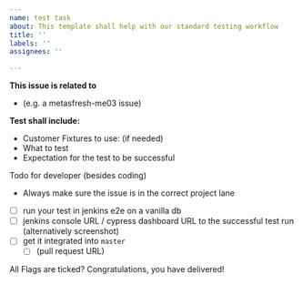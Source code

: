 ```yaml
---
name: test task
about: This template shall help with our standard testing workflow
title: ''
labels: ''
assignees: ''

---
```


**This issue is related to**
- (e.g. a metasfresh-me03 issue)


**Test shall include:**

- Customer Fixtures to use: (if needed)
- What to test
- Expectation for the test to be successful




Todo for developer (besides coding)
- Always make sure the issue is in the correct project lane
- [ ] run your test in jenkins e2e on a vanilla db
- [ ] jenkins console URL / cypress dashboard URL to the successful test run (alternatively screenshot)
- [ ] get it integrated into `master`
  * [ ] (pull request URL)

All Flags are ticked? Congratulations, you have delivered!
